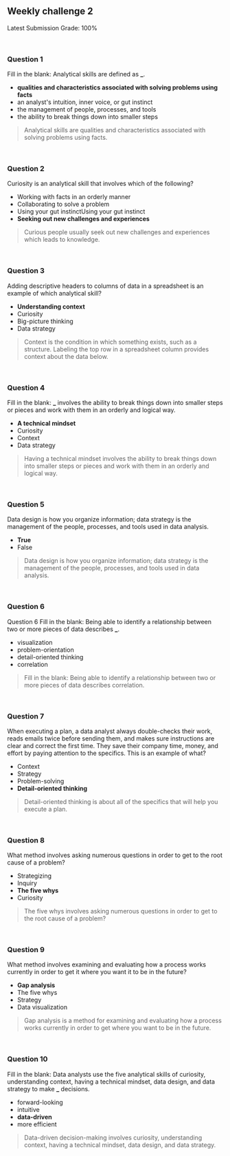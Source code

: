 ## Weekly challenge 2

Latest Submission Grade: 100%

&nbsp;

### Question 1

Fill in the blank: Analytical skills are defined as **\_**.

- **qualities and characteristics associated with solving problems using facts**
- an analyst's intuition, inner voice, or gut instinct
- the management of people, processes, and tools
- the ability to break things down into smaller steps

> Analytical skills are qualities and characteristics associated with solving problems using facts.

&nbsp;

### Question 2

Curiosity is an analytical skill that involves which of the following?

- Working with facts in an orderly manner
- Collaborating to solve a problem
- Using your gut instinctUsing your gut instinct
- **Seeking out new challenges and experiences**

> Curious people usually seek out new challenges and experiences which leads to knowledge.

&nbsp;

### Question 3

Adding descriptive headers to columns of data in a spreadsheet is an example of which analytical skill?

- **Understanding context**
- Curiosity
- Big-picture thinking
- Data strategy

> Context is the condition in which something exists, such as a structure. Labeling the top row in a spreadsheet column provides context about the data below.

&nbsp;

### Question 4

Fill in the blank: **\_** involves the ability to break things down into smaller steps or pieces and work with them in an orderly and logical way.

- **A technical mindset**
- Curiosity
- Context
- Data strategy

> Having a technical mindset involves the ability to break things down into smaller steps or pieces and work with them in an orderly and logical way.

&nbsp;

### Question 5

Data design is how you organize information; data strategy is the management of the people, processes, and tools used in data analysis.

- **True**
- False

> Data design is how you organize information; data strategy is the management of the people, processes, and tools used in data analysis.

&nbsp;

### Question 6

Question 6
Fill in the blank: Being able to identify a relationship between two or more pieces of data describes **\_**.

- visualization
- problem-orientation
- detail-oriented thinking
- correlation

> Fill in the blank: Being able to identify a relationship between two or more pieces of data describes correlation.

&nbsp;

### Question 7

When executing a plan, a data analyst always double-checks their work, reads emails twice before sending them, and makes sure instructions are clear and correct the first time. They save their company time, money, and effort by paying attention to the specifics. This is an example of what?

- Context
- Strategy
- Problem-solving
- **Detail-oriented thinking**

> Detail-oriented thinking is about all of the specifics that will help you execute a plan.

&nbsp;

### Question 8

What method involves asking numerous questions in order to get to the root cause of a problem?

- Strategizing
- Inquiry
- **The five whys**
- Curiosity

> The five whys involves asking numerous questions in order to get to the root cause of a problem?

&nbsp;

### Question 9

What method involves examining and evaluating how a process works currently in order to get it where you want it to be in the future?

- **Gap analysis**
- The five whys
- Strategy
- Data visualization

> Gap analysis is a method for examining and evaluating how a process works currently in order to get where you want to be in the future.

&nbsp;

### Question 10

Fill in the blank: Data analysts use the five analytical skills of curiosity, understanding context, having a technical mindset, data design, and data strategy to make **\_** decisions.

- forward-looking
- intuitive
- **data-driven**
- more efficient

> Data-driven decision-making involves curiosity, understanding context, having a technical mindset, data design, and data strategy.
